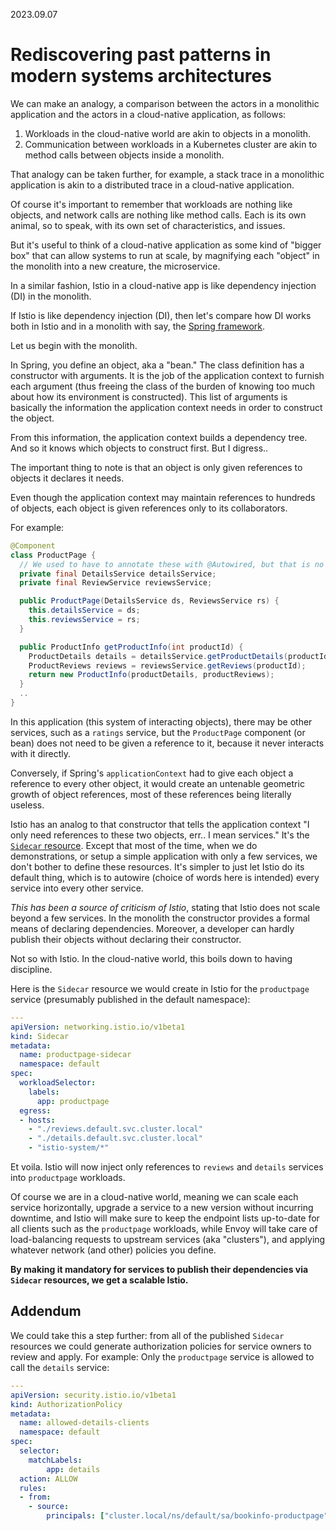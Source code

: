 2023.09.07

# Rediscovering past patterns in modern systems architectures

We can make an analogy, a comparison between the actors in a monolithic application and the actors in a cloud-native application, as follows:

1. Workloads in the cloud-native world are akin to objects in a monolith.
2. Communication between workloads in a Kubernetes cluster are akin to method calls between objects inside a monolith.

That analogy can be taken further, for example, a stack trace in a monolithic application is akin to a distributed trace in a cloud-native application.

Of course it's important to remember that workloads are nothing like objects, and network calls are nothing like method calls.  Each is its own animal, so to speak, with its own set of characteristics, and issues.

But it's useful to think of a cloud-native application as some kind of "bigger box" that can allow systems to run at scale, by magnifying each "object" in the monolith into a new creature, the microservice.

In a similar fashion, Istio in a cloud-native app is like dependency injection (DI) in the monolith.

If Istio is like dependency injection (DI), then let's compare how DI works both in Istio and in a monolith with say, the [Spring framework](https://spring.io/).

Let us begin with the monolith.

In Spring, you define an object, aka a "bean."
The class definition has a constructor with arguments.
It is the job of the application context to furnish each argument (thus freeing the class of the burden of knowing too much about how its environment is constructed).
This list of arguments is basically the information the application context needs in order to construct the object.

From this information, the application context builds a dependency tree.  And so it knows which objects to construct first.  But I digress..

The important thing to note is that an object is only given references to objects it declares it needs.

Even though the application context may maintain references to hundreds of objects, each object is given references only to its collaborators.

For example:

```java
@Component
class ProductPage {
  // We used to have to annotate these with @Autowired, but that is no longer necessary.
  private final DetailsService detailsService;
  private final ReviewService reviewsService;

  public ProductPage(DetailsService ds, ReviewsService rs) {
    this.detailsService = ds;
    this.reviewsService = rs;
  }

  public ProductInfo getProductInfo(int productId) {
    ProductDetails details = detailsService.getProductDetails(productId);
    ProductReviews reviews = reviewsService.getReviews(productId);
    return new ProductInfo(productDetails, productReviews);
  }
  ..
}
```

In this application (this system of interacting objects), there may be other services, such as a `ratings` service, but the `ProductPage` component (or bean) does not need to be given a reference to it, because it never interacts with it directly.

Conversely, if Spring's `applicationContext` had to give each object a reference to every other object, it would create an untenable geometric growth of object references, most of these references being literally useless.

Istio has an analog to that constructor that tells the application context "I only need references to these two objects, err.. I mean services."
It's the [`Sidecar` resource](https://istio.io/latest/docs/reference/config/networking/sidecar/).  Except that most of the time, when we do demonstrations, or setup a simple application with only a few services, we don't bother to define these resources.
It's simpler to just let Istio do its default thing, which is to autowire (choice of words here is intended) every service into every other service.

_This has been a source of criticism of Istio_, stating that Istio does not scale beyond a few services.
In the monolith the constructor provides a formal means of declaring dependencies.
Moreover, a developer can hardly publish their objects without declaring their constructor.

Not so with Istio.  In the cloud-native world, this boils down to having discipline.

Here is the `Sidecar` resource we would create in Istio for the `productpage` service (presumably published in the default namespace):

```yaml
---
apiVersion: networking.istio.io/v1beta1
kind: Sidecar
metadata:
  name: productpage-sidecar
  namespace: default
spec:
  workloadSelector:
    labels:
      app: productpage
  egress:
  - hosts:
    - "./reviews.default.svc.cluster.local"
    - "./details.default.svc.cluster.local"
    - "istio-system/*"
```

Et voila.  Istio will now inject only references to `reviews` and `details` services into `productpage` workloads.

Of course we are in a cloud-native world, meaning we can scale each service horizontally, upgrade a service to a new version without incurring downtime, and Istio will make sure to keep the endpoint lists up-to-date for all clients such as the `productpage` workloads, while Envoy will take care of load-balancing requests to upstream services (aka "clusters"), and applying whatever network (and other) policies you define.

**By making it mandatory for services to publish their dependencies via `Sidecar` resources, we get a scalable Istio.**

## Addendum

We could take this a step further: from all of the published `Sidecar` resources we could generate authorization policies for service owners to review and apply.  For example:  Only the `productpage` service is allowed to call the `details` service:

```yaml
---
apiVersion: security.istio.io/v1beta1
kind: AuthorizationPolicy
metadata:
  name: allowed-details-clients
  namespace: default
spec:
  selector:
    matchLabels:
        app: details
  action: ALLOW
  rules:
  - from:
    - source:
        principals: ["cluster.local/ns/default/sa/bookinfo-productpage"]
```
